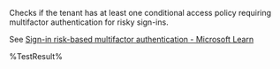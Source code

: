 Checks if the tenant has at least one conditional access policy requiring multifactor authentication for risky sign-ins.

See [Sign-in risk-based multifactor authentication - Microsoft Learn](https://learn.microsoft.com/entra/identity/conditional-access/howto-conditional-access-policy-risk)
<!--- Results --->
%TestResult%